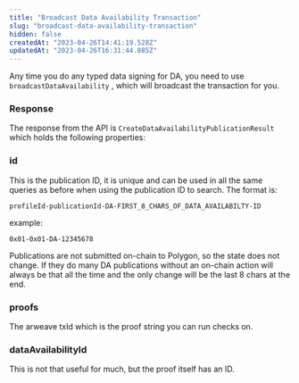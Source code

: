 ```yaml
---
title: "Broadcast Data Availability Transaction"
slug: "broadcast-data-availability-transaction"
hidden: false
createdAt: "2023-04-26T14:41:19.528Z"
updatedAt: "2023-04-26T16:31:44.885Z"
---
```

Any time you do any typed data signing for DA, you need to use `broadcastDataAvailability` , which will broadcast the transaction for you.

### Response

The response from the API is `CreateDataAvailabilityPublicationResult` which holds the following properties:

### id

This is the publication ID, it is unique and can be used in all the same queries as before when using the publication ID to search. The format is:

`profileId-publicationId-DA-FIRST_8_CHARS_OF_DATA_AVAILABILTY-ID`

example:

`0x01-0x01-DA-12345678`

Publications are not submitted on-chain to Polygon, so the state does not change. If they do many DA publications without an on-chain action will always be that all the time and the only change will be the last 8 chars at the end.

### proofs

The arweave txId which is the proof string you can run checks on.

### dataAvailabilityId

This is not that useful for much, but the proof itself has an ID.